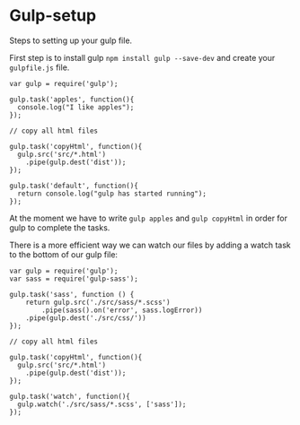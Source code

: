 # Gulp-setup

Steps to setting up your gulp file.

First step is to install gulp `npm install gulp --save-dev`
and create your `gulpfile.js` file.
```
var gulp = require('gulp');

gulp.task('apples', function(){
  console.log("I like apples");
});

// copy all html files

gulp.task('copyHtml', function(){
  gulp.src('src/*.html')
    .pipe(gulp.dest('dist'));
});

gulp.task('default', function(){
  return console.log("gulp has started running");
});
```
At the moment we have to write `gulp apples` and `gulp copyHtml` in order for gulp
to complete the tasks.

There is a more efficient way we can watch our files by adding a watch task to the bottom of our gulp file:

```
var gulp = require('gulp');
var sass = require('gulp-sass');

gulp.task('sass', function () {
	return gulp.src('./src/sass/*.scss')
		.pipe(sass().on('error', sass.logError))
	.pipe(gulp.dest('./src/css/'))
});

// copy all html files

gulp.task('copyHtml', function(){
  gulp.src('src/*.html')
    .pipe(gulp.dest('dist'));
});

gulp.task('watch', function(){
  gulp.watch('./src/sass/*.scss', ['sass']);
});
```



